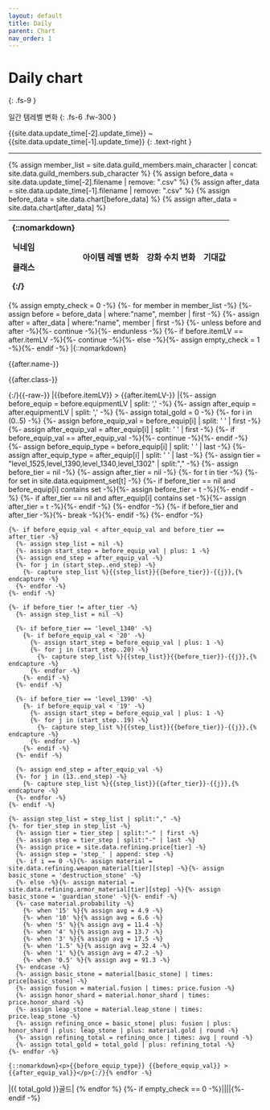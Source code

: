 ```yaml
---
layout: default
title: Daily
parent: Chart
nav_order: 1
---
```


# Daily chart
{: .fs-9 }

일간 템레벨 변화
{: .fs-6 .fw-300 }

{{site.data.update_time[-2].update_time}} ~ {{site.data.update_time[-1].update_time}}
{: .text-right }

---

{% assign member_list = site.data.guild_members.main_character | concat: site.data.guild_members.sub_character %}
{% assign before_data = site.data.update_time[-2].filename | remove: ".csv" %}
{% assign after_data = site.data.update_time[-1].filename | remove: ".csv" %}
{% assign before_data = site.data.chart[before_data] %}
{% assign after_data = site.data.chart[after_data] %}

| {::nomarkdown}<p>닉네임</p><p>클래스</p>{:/} | 아이템 레벨 변화 | 강화 수치 변화 | 기대값 |
|:-|:-:|:-:|:-:|
{% assign empty_check = 0 -%}
{%- for member in member_list -%}
  {%- assign before = before_data | where:"name", member | first -%}
  {%- assign after = after_data | where:"name", member | first -%}
  {%- unless before and after -%}{%- continue -%}{%- endunless -%}
  {%- if before.itemLV == after.itemLV -%}{%- continue -%}{%- else -%}{%- assign empty_check = 1 -%}{%- endif -%}
  |{::nomarkdown}<p>{{after.name-}}</p><p>{{after.class-}}</p>{:/}{{-raw-}}
  |{{before.itemLV}} > {{after.itemLV-}}
  |{%- assign before_equip = before.equipmentLV | split: ',' -%}
  {%- assign after_equip = after.equipmentLV | split: ',' -%}
  {%- assign total_gold = 0 -%}
  {%- for i in (0..5) -%}
    {%- assign before_equip_val = before_equip[i] | split: ' ' | first -%}
    {%- assign after_equip_val = after_equip[i] | split: ' ' | first -%}
    {%- if before_equip_val == after_equip_val -%}{%- continue -%}{%- endif -%}
    {%- assign before_equip_type = before_equip[i] | split: ' ' | last -%}
    {%- assign after_equip_type = after_equip[i] | split: ' ' | last -%}
    {%- assign tier = "level_1525,level_1390,level_1340,level_1302" | split:"," -%}
    {%- assign before_tier = nil -%}
    {%- assign after_tier = nil -%}
    {%- for t in tier -%}
      {%- for set in site.data.equipment_set[t] -%}
        {%- if before_tier == nil and before_equip[i] contains set -%}{%- assign before_tier = t -%}{%- endif -%}
        {%- if after_tier == nil and after_equip[i] contains set -%}{%- assign after_tier = t -%}{%- endif -%}
      {%- endfor -%}
      {%- if before_tier and after_tier -%}{%- break -%}{%- endif -%}
    {%- endfor -%}

    {%- if before_equip_val < after_equip_val and before_tier == after_tier -%}
      {%- assign step_list = nil -%}
      {%- assign start_step = before_equip_val | plus: 1 -%}
      {%- assign end_step = after_equip_val -%}
      {%- for j in (start_step..end_step) -%}
        {%- capture step_list %}{{step_list}}{{before_tier}}-{{j}},{% endcapture -%}
      {%- endfor -%}
    {%- endif -%}

    {%- if before_tier != after_tier -%}
      {%- assign step_list = nil -%}
      
      {%- if before_tier == 'level_1340' -%}
        {%- if before_equip_val < '20' -%}
          {%- assign start_step = before_equip_val | plus: 1 -%}
          {%- for j in (start_step..20) -%}
            {%- capture step_list %}{{step_list}}{{before_tier}}-{{j}},{% endcapture -%}
          {%- endfor -%}
        {%- endif -%}
      {%- endif -%}

      {%- if before_tier == 'level_1390' -%}
        {%- if before_equip_val < '19' -%}
          {%- assign start_step = before_equip_val | plus: 1 -%}
          {%- for j in (start_step..19) -%}
            {%- capture step_list %}{{step_list}}{{before_tier}}-{{j}},{% endcapture -%}
          {%- endfor -%}
        {%- endif -%}
      {%- endif -%}

      {%- assign end_step = after_equip_val -%}
      {%- for j in (13..end_step) -%}
        {%- capture step_list %}{{step_list}}{{after_tier}}-{{j}},{% endcapture -%}
      {%- endfor -%}
    {%- endif -%}

    {%- assign step_list = step_list | split:"," -%}
    {%- for tier_step in step_list -%}
      {%- assign tier = tier_step | split:"-" | first -%}
      {%- assign step = tier_step | split:"-" | last -%}
      {%- assign price = site.data.refining.price[tier] -%}
      {%- assign step = 'step_' | append: step -%}
      {%- if i == 0 -%}{%- assign material = site.data.refining.weapon_material[tier][step] -%}{%- assign basic_stone = 'destruction_stone' -%}
      {%- else -%}{%- assign material = site.data.refining.armor_material[tier][step] -%}{%- assign basic_stone = 'guardian_stone' -%}{%- endif -%}
      {%- case material.probability -%}
        {%- when '15' %}{% assign avg = 4.9 -%}
        {%- when '10' %}{% assign avg = 6.6 -%}
        {%- when '5' %}{% assign avg = 11.4 -%}
        {%- when '4' %}{% assign avg = 13.7 -%}
        {%- when '3' %}{% assign avg = 17.5 -%}
        {%- when '1.5' %}{% assign avg = 32.4 -%}
        {%- when '1' %}{% assign avg = 47.2 -%}
        {%- when '0.5' %}{% assign avg = 91.3 -%}
      {%- endcase -%}
      {%- assign basic_stone = material[basic_stone] | times: price[basic_stone] -%}
      {%- assign fusion = material.fusion | times: price.fusion -%}
      {%- assign honor_shard = material.honor_shard | times: price.honor_shard -%}
      {%- assign leap_stone = material.leap_stone | times: price.leap_stone -%}
      {%- assign refining_once = basic_stone| plus: fusion | plus: honor_shard | plus: leap_stone | plus: material.gold | round -%}
      {%- assign refining_total = refining_once | times: avg | round -%}
      {%- assign total_gold = total_gold | plus: refining_total -%}
    {%- endfor -%}

    {::nomarkdown}<p>{{before_equip_type}} {{before_equip_val}} > {{after_equip_val}}</p>{:/}{% endfor -%}
  |{{ total_gold }}골드|
  {% endfor %}
{%- if empty_check == 0 -%}||||{%- endif -%}
